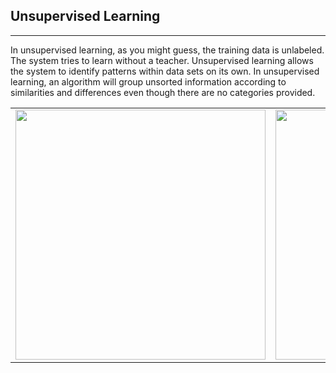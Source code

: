 ## Unsupervised Learning
-------------------------
In unsupervised learning, as you might guess, the training data is unlabeled. The system tries to learn without a teacher. Unsupervised learning allows the system to identify patterns within data sets on its own. In unsupervised learning, an algorithm will group unsorted information according to similarities and differences even though there are no categories provided. 


<table><tr>
<td> <img src="https://static.javatpoint.com/tutorial/machine-learning/images/unsupervised-machine-learning-2.png" width="400"/> </td>
<td> <img src="https://pro.arcgis.com/en/pro-app/latest/tool-reference/spatial-statistics/GUID-A06A412D-2F4F-4D35-8FFF-1F4B3B3A8F16-web.png" width="400"/> </td>
</tr></table>
